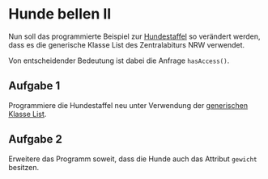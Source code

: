 # Hunde bellen II

Nun soll das programmierte Beispiel zur [Hundestaffel](/hunde-bellen.md) so verändert werden, dass es die generische Klasse List des Zentralabiturs NRW verwendet.

Von entscheidender Bedeutung ist dabei die Anfrage `hasAccess()`.

## Aufgabe 1

Programmiere die Hundestaffel neu unter Verwendung der [generischen Klasse List](/anhang/liste.md).

## Aufgabe 2

Erweitere das Programm soweit, dass die Hunde auch das Attribut `gewicht` besitzen.






